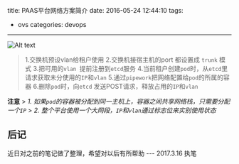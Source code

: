 title: PAAS平台网络方案简介
date: 2016-05-24 12:44:10
tags:
 - ovs
categories: devops

---
![Alt text](https://s3.jaywaychou.com/images/vlan.png)

> 1.交换机预设vlan给租户使用
> 2.交换机接宿主机的port 都设置成 ` trunk ` 模式
> 3.把可用的`vlan `提前注册到`etcd`服务
> 4.当前租户创建`pod`时，从`etcd`里请求获取未分使用的`IP`和`vlan`
> 5.通过`pipework`把网络配置给`pod`的所属的容器
> 6.删除`pod`时，向`etcd` 发送POST请求，释放占用的`IP`和`vlan`


**注意**
    > *1. 如果`pod`的容器被分配到同一主机上，容器之间共享网络栈，只需要分配一个`IP`*
    > *2. 整个平台使用一个大网段，`IP`和`vlan`通过标志位来实别使用状态*
    

## 后记
近日对之前的笔记做了整理，希望对以后有所帮助 --- 2017.3.16 执笔



